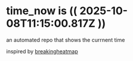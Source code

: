 # time_now is (( 2025-10-08T11:15:00.817Z ))

an automated repo that shows the currnent time

inspired by [breakingheatmap](https://github.com/breakingheatmap/breakingheatmap)